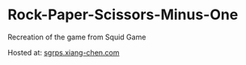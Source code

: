 # Rock-Paper-Scissors-Minus-One
Recreation of the game from Squid Game

Hosted at: [sgrps.xiang-chen.com](https://sgrps.xiang-chen.com)
